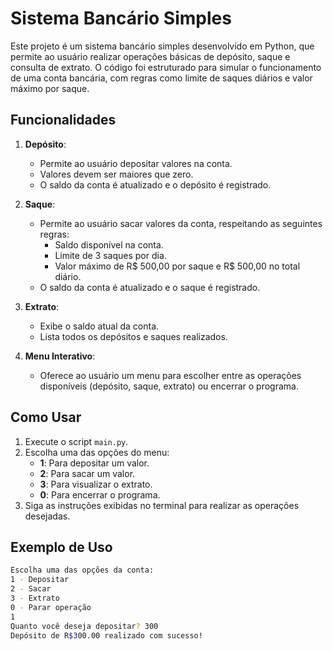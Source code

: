 # Sistema Bancário Simples

Este projeto é um sistema bancário simples desenvolvido em Python, que permite ao usuário realizar operações básicas de depósito, saque e consulta de extrato. O código foi estruturado para simular o funcionamento de uma conta bancária, com regras como limite de saques diários e valor máximo por saque.

## Funcionalidades

1. **Depósito**:
   - Permite ao usuário depositar valores na conta.
   - Valores devem ser maiores que zero.
   - O saldo da conta é atualizado e o depósito é registrado.

2. **Saque**:
   - Permite ao usuário sacar valores da conta, respeitando as seguintes regras:
     - Saldo disponível na conta.
     - Limite de 3 saques por dia.
     - Valor máximo de R$ 500,00 por saque e R$ 500,00 no total diário.
   - O saldo da conta é atualizado e o saque é registrado.

3. **Extrato**:
   - Exibe o saldo atual da conta.
   - Lista todos os depósitos e saques realizados.

4. **Menu Interativo**:
   - Oferece ao usuário um menu para escolher entre as operações disponíveis (depósito, saque, extrato) ou encerrar o programa.

## Como Usar

1. Execute o script `main.py`.
2. Escolha uma das opções do menu:
   - **1**: Para depositar um valor.
   - **2**: Para sacar um valor.
   - **3**: Para visualizar o extrato.
   - **0**: Para encerrar o programa.
3. Siga as instruções exibidas no terminal para realizar as operações desejadas.

## Exemplo de Uso

```bash
Escolha uma das opções da conta:
1 - Depositar
2 - Sacar
3 - Extrato
0 - Parar operação
1
Quanto você deseja depositar? 300
Depósito de R$300.00 realizado com sucesso!
